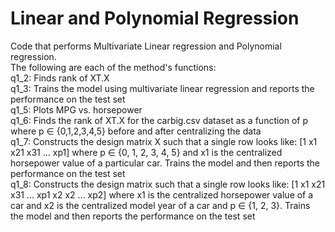 # Linear and Polynomial Regression
Code that performs Multivariate Linear regression and Polynomial regression.       
The following are each of the method's functions:    
q1_2: Finds rank of XT.X    
q1_3: Trains the model using multivariate linear regression and reports the performance on the test set    
q1_5: Plots MPG vs. horsepower    
q1_6: Finds the rank of XT.X for the carbig.csv dataset as a function of p where p ∈ {0,1,2,3,4,5} before and after centralizing the data    
q1_7: Constructs the design matrix X such that a single row looks like: [1 x1 x21 x31 ... xp1] where p ∈ {0, 1, 2, 3, 4, 5} and x1 is the centralized horsepower value of a particular car. Trains the model and then reports the performance on the test set    
q1_8: Constructs the design matrix such that a single row looks like: [1 x1 x21 x31 ... xp1 x2 x2 ... xp2] where x1 is the centralized horsepower value of a car and x2 is the centralized model year of a car and p ∈ {1, 2, 3}. Trains the model and then reports the performance on the test set    
